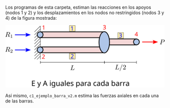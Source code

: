 Los programas de esta carpeta, estiman las reacciones en los apoyos (nodos 1 y 2) y los desplazamientos en los nodos no restringidos (nodos 3 y 4) de la figura mostrada:

![figura](01_tres_barras_a_traccion_onate_1_1.svg)

Así mismo, `c1_ejemplo_barra_v2.m` estima las fuerzas axiales en cada una de las barras.
